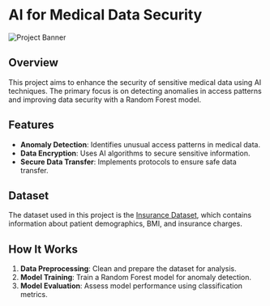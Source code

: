 # AI for Medical Data Security

![Project Banner](https://github.com/Rimadaqch/Ai_Medical_Security/blob/main/1697342274822.jpeg)


## Overview

This project aims to enhance the security of sensitive medical data using AI techniques. The primary focus is on detecting anomalies in access patterns and improving data security with a Random Forest model.

## Features

- **Anomaly Detection**: Identifies unusual access patterns in medical data.
- **Data Encryption**: Uses AI algorithms to secure sensitive information.
- **Secure Data Transfer**: Implements protocols to ensure safe data transfer.

## Dataset

The dataset used in this project is the [Insurance Dataset](https://example.com/insurance-dataset), which contains information about patient demographics, BMI, and insurance charges.

## How It Works

1. **Data Preprocessing**: Clean and prepare the dataset for analysis.
2. **Model Training**: Train a Random Forest model for anomaly detection.
3. **Model Evaluation**: Assess model performance using classification metrics.
